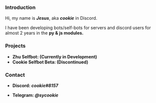 <h3>Introduction</h3>

Hi, my name is <b><i>Jesus</i></b>, aka <b><i>cookie</i></b> in Discord.

I have been developing bots/self-bots for servers and discord users for almost 2 years in the <b>py & js<b> modules.

<h3>Projects</h3>

- <a hreft="https://github.com/sycookie/zhu-selfbot">Zhu Selfbot:</a> (Currently in Development)
- Cookie Selfbot Beta: (Discontinued)

<h3>Contact</h3>

- <b>Discord:</b> <i>cookie#8157</i>

- <b>Telegram:</b> <i>@sycookie</i>
